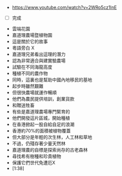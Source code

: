 - https://www.youtube.com/watch?v=2WRo5cz1InE
- [ ] 完成
- 雲端花園
- 嘉道理農場暨植物園
- 這是關於它的故事
- 粵語旁白 X
- 嘉道理兄弟看出這理的潛力
- 認為非常適合與建實驗農場
- 試驗在不同海龍高度
- 種植不同的農作物
-  同時，這裏也是幫助中國內地移民的基地
- 起步時雖然艱難
- 但很快農場就運作暢順
- 他們為農民提供培訓，創業貨款
- 和贈送牲畜
- 有些是嘉道理農場專門緊育的
- 他們開發這片區城，開始種植
- 在香港掀起一股自給自足的浪潮
- 香港約70%的面積被植物覆蓋
- 但大部分是年輕的次生林，人工林和草地
- 不過，仍殘存著少量天然林
- 嘉道理農的自標是探索尚存的古老森林
- 尋找希有樹種和珍貴植物
- 保護它們世代免遭厄X
- [1:38]
